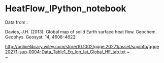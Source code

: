 # HeatFlow_IPython_notebook

Data from :

Davies, J.H. (2013). Global map of solid Earth surface heat flow. Geochem. Geophys. Geosyst. 14, 4608–4622.

http://onlinelibrary.wiley.com/store/10.1002/ggge.20271/asset/supinfo/ggge20271-sup-0004-Data_Table1_Eq_lon_lat_Global_HF_tab.txt
~                                                                                                                                                                                                                
~               
